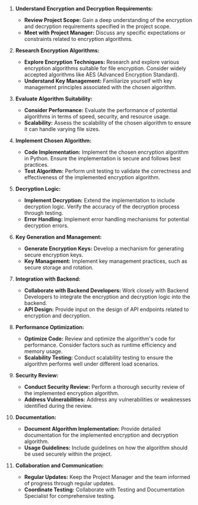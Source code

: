 
1. **Understand Encryption and Decryption Requirements:**
   - **Review Project Scope:** Gain a deep understanding of the encryption and decryption requirements specified in the project scope.
   - **Meet with Project Manager:** Discuss any specific expectations or constraints related to encryption algorithms.

2. **Research Encryption Algorithms:**
   - **Explore Encryption Techniques:** Research and explore various encryption algorithms suitable for file encryption. Consider widely accepted algorithms like AES (Advanced Encryption Standard).
   - **Understand Key Management:** Familiarize yourself with key management principles associated with the chosen algorithm.

3. **Evaluate Algorithm Suitability:**
   - **Consider Performance:** Evaluate the performance of potential algorithms in terms of speed, security, and resource usage.
   - **Scalability:** Assess the scalability of the chosen algorithm to ensure it can handle varying file sizes.

4. **Implement Chosen Algorithm:**
   - **Code Implementation:** Implement the chosen encryption algorithm in Python. Ensure the implementation is secure and follows best practices.
   - **Test Algorithm:** Perform unit testing to validate the correctness and effectiveness of the implemented encryption algorithm.

5. **Decryption Logic:**
   - **Implement Decryption:** Extend the implementation to include decryption logic. Verify the accuracy of the decryption process through testing.
   - **Error Handling:** Implement error handling mechanisms for potential decryption errors.

6. **Key Generation and Management:**
   - **Generate Encryption Keys:** Develop a mechanism for generating secure encryption keys.
   - **Key Management:** Implement key management practices, such as secure storage and rotation.

7. **Integration with Backend:**
   - **Collaborate with Backend Developers:** Work closely with Backend Developers to integrate the encryption and decryption logic into the backend.
   - **API Design:** Provide input on the design of API endpoints related to encryption and decryption.

8. **Performance Optimization:**
   - **Optimize Code:** Review and optimize the algorithm's code for performance. Consider factors such as runtime efficiency and memory usage.
   - **Scalability Testing:** Conduct scalability testing to ensure the algorithm performs well under different load scenarios.

9. **Security Review:**
   - **Conduct Security Review:** Perform a thorough security review of the implemented encryption algorithm.
   - **Address Vulnerabilities:** Address any vulnerabilities or weaknesses identified during the review.

10. **Documentation:**
    - **Document Algorithm Implementation:** Provide detailed documentation for the implemented encryption and decryption algorithm.
    - **Usage Guidelines:** Include guidelines on how the algorithm should be used securely within the project.

11. **Collaboration and Communication:**
    - **Regular Updates:** Keep the Project Manager and the team informed of progress through regular updates.
    - **Coordinate Testing:** Collaborate with Testing and Documentation Specialist for comprehensive testing.

